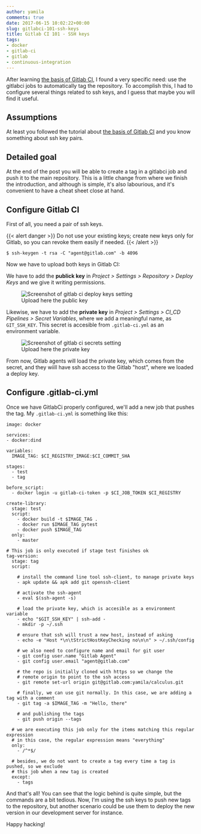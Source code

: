 ```yaml
---
author: yamila
comments: true
date: 2017-06-15 10:02:22+00:00
slug: gitlabci-101-ssh-keys
title: Gitlab CI 101 - SSH keys
tags:
- docker
- gitlab-ci
- gitlab
- continuous-integration
---
```


After learning <a href="" target="_new">the basis of Gitlab CI</a>, I found a very specific need: use the gitlabci jobs to automatically tag the repository. To accomplish this, I had to configure several things related to ssh keys, and I guess that maybe you will find it useful.
<!--more-->

<h2>Assumptions</h2>

At least you followed the tutorial about <a href="" target="_new">the basis of Gitlab CI</a> and you know something about ssh key pairs.

<h2>Detailed goal</h2>

At the end of the post you will be able to create a tag in a gitlabci job and push it to the main repository. This is a little change from where we finish the introduction, and although is simple, it's also labourious, and it's convenient to have a cheat sheet close at hand.

<h2>Configure Gitlab CI</h2>

First of all, you need a pair of ssh keys.

{{< alert danger >}} Do not use  your existing keys; create new keys only for Gitlab, so you can revoke them easily if needed. {{< /alert >}}

```
$ ssh-keygen -t rsa -C "agent@gitlab.com" -b 4096
```

Now we have to upload both keys in Gitlab CI:

We have to add the **publick key** in <em>Project > Settings > Repository > Deploy Keys</em> and we give it writing permissions.

<figure>
<img src="https://c1.staticflickr.com/5/4258/35281118396_85ca264914_b.jpg" alt="Screenshot of gitlab ci deploy keys setting">
<figcaption>Upload here the public key</figcaption>
</figure>


Likewise, we have to add the **private key** in <em>Project > Settings > CI_CD Pipelines > Secret Variables</em>, where we add a meaningful name, as <code>GIT_SSH_KEY</code>. This secret is accesible from <code>.gitlab-ci.yml</code> as an environment variable.

<figure>
<img src="https://c1.staticflickr.com/5/4204/34511058103_316b8f8d21_b.jpg" alt="Screenshot of gitlab ci secrets setting">
<figcaption>Upload here the private key</figcaption>
</figure>

From now, Gitlab agents will load the private key, which comes from the secret, and they wiill have ssh access to the Gitlab "host", where we loaded a deploy key.

<h2>Configure .gitlab-ci.yml</h2>

Once we have GitlabCi properly configured, we'll add a new job that pushes the tag. My <code>.gitlab-ci.yml</code> is something like this:

```
image: docker

services:
- docker:dind

variables:
  IMAGE_TAG: $CI_REGISTRY_IMAGE:$CI_COMMIT_SHA

stages:
  - test
  - tag

before_script:
  - docker login -u gitlab-ci-token -p $CI_JOB_TOKEN $CI_REGISTRY

create-library:
  stage: test
  script:
    - docker build -t $IMAGE_TAG .
    - docker run $IMAGE_TAG pytest
    - docker push $IMAGE_TAG
  only:
    - master

# This job is only executed if stage test finishes ok
tag-version:
  stage: tag
  script:

    # install the command line tool ssh-client, to manage private keys
    - apk update && apk add git openssh-client

    # activate the ssh-agent
    - eval $(ssh-agent -s)

    # load the private key, which is accesible as a environment variable
    - echo "$GIT_SSH_KEY" | ssh-add -
    - mkdir -p ~/.ssh

    # ensure that ssh will trust a new host, instead of asking
    - echo -e "Host *\n\tStrictHostKeyChecking no\n\n" > ~/.ssh/config

    # we also need to configure name and email for git user
    - git config user.name "Gitlab Agent"
    - git config user.email "agent@gitlab.com"

    # the repo is initially cloned with https so we change the
    # remote origin to point to the ssh access
    - git remote set-url origin git@gitlab.com:yamila/calculus.git

    # finally, we can use git normally. In this case, we are adding a tag with a comment
    - git tag -a $IMAGE_TAG -m "Hello, there"

    # and publishing the tags
    - git push origin --tags

  # we are executing this job only for the items matching this regular expression
  # in this case, the regular expression means "everything"
  only:
    - /^*$/

  # besides, we do not want to create a tag every time a tag is pushed, so we exclude
  # this job when a new tag is created
  except:
    - tags
```

And that's all! You can see that the logic behind is quite simple, but the commands are a bit tedious. Now, I'm using the ssh keys to push new tags to the repository, but another scenario could be use them to deploy the new version in our development server for instance.

Happy hacking!
